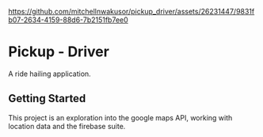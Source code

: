 

https://github.com/mitchellnwakusor/pickup_driver/assets/26231447/9831fb07-2634-4159-88d6-7b2151fb7ee0

# Pickup - Driver

A ride hailing application.

## Getting Started

This project is an exploration into the google maps API, working with location data and the firebase suite. 
